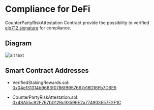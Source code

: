# Compliance for DeFi

CounterPartyRiskAttestation Contract provide the possibility to verified [eip712 signature](https://eips.ethereum.org/EIPS/eip-712) for compliance.

## Diagram

![alt text](https://github.com/Notabene-id/CounterpartyRiskAttestation/blob/dc279599a4763b7593f42559472204a996568c9a/diagram/Notabene%202.0%20to%20DeFi.png?raw=true)

## Smart Contract Addresses

- VerifiedStakingRewards.sol: [0x04ef31314b9683f0786fB957697e18D16Fb7D6E9](https://goerli.etherscan.io/address/0x04ef31314b9683f0786fB957697e18D16Fb7D6E9)

- CounterPartyRiskAttestation.sol: [0x48A55cB2F767bD12Bc93596E2a774903E57E2F1C](https://goerli.etherscan.io/address/0x48A55cB2F767bD12Bc93596E2a774903E57E2F1C)